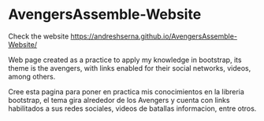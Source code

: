 # AvengersAssemble-Website

Check the website https://andreshserna.github.io/AvengersAssemble-Website/

Web page created as a practice to apply my knowledge in bootstrap, its theme is the avengers, with links enabled for their social networks, videos, among others.

Cree esta pagina para poner en practica mis conocimientos en la libreria bootstrap, el tema gira alrededor de los Avengers y cuenta con links habilitados a sus redes sociales, videos de batallas informacion, entre otros.

